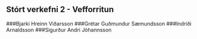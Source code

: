 ## Stórt verkefni 2 - Vefforritun
###Bjarki Hreinn Viðarsson 
###Grétar Guðmundur Sæmundsson
###Indriði Arnaldsson
###Sigurður Andri Jóhannsson

